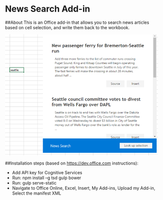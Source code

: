 # News Search Add-in

##About
This is an Office add-in that allows you to search news articles based on cell selection, and write them back to the workbook. 

![screenshot](view.png)


##Installation
steps (based on https://dev.office.com instructions):
- Add API key for Cognitive Services
- Run: npm install –g tsd gulp bower
- Run: gulp serve-static 
- Navigate to Office Online, Excel, Insert, My Add-ins, Upload my Add-in, Select the manifest XML
